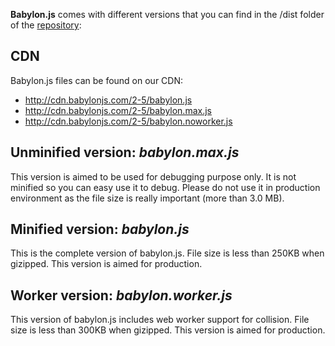 **Babylon.js** comes with different versions that you can find in the /dist folder of the [repository](https://github.com/BabylonJS/Babylon.js/tree/master/dist):

## CDN

Babylon.js files can be found on our CDN:

* http://cdn.babylonjs.com/2-5/babylon.js 
* http://cdn.babylonjs.com/2-5/babylon.max.js 
* http://cdn.babylonjs.com/2-5/babylon.noworker.js 


## Unminified version: *babylon.max.js*

This version is aimed to be used for debugging purpose only. It is not minified so you can easy use it to debug. 
Please do not use it in production environment as the file size is really important (more than 3.0 MB).

## Minified version: *babylon.js*

This is the complete version of babylon.js. File size is less than 250KB when gizipped. This version is aimed for production.

## Worker version: *babylon.worker.js*

This version of babylon.js includes web worker support for collision. File size is less than 300KB when gizipped. This version is aimed for production.
